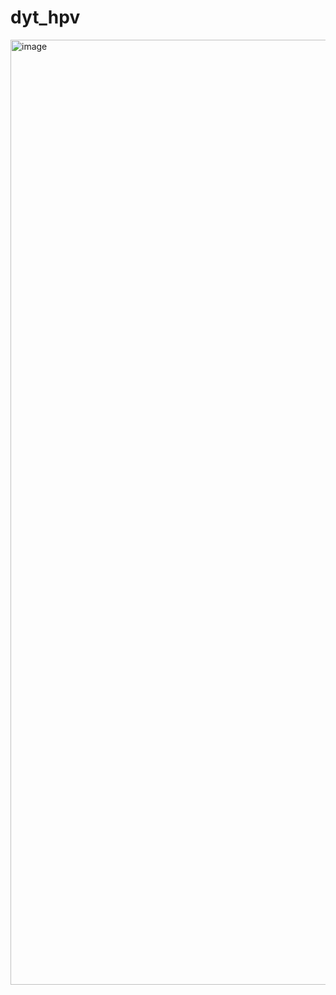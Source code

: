 # dyt_hpv

<img width="1512" alt="image" src="https://user-images.githubusercontent.com/41779846/166463221-919f8b34-6542-4442-88ca-6cc1806889f6.png">
